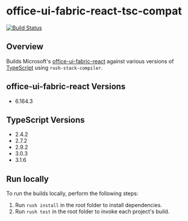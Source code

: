 # office-ui-fabric-react-tsc-compat

[![Build Status](https://kevintcoughlin.visualstudio.com/office-ui-fabric-react/_apis/build/status/office-ui-fabric-react-CI?branchName=master)](https://kevintcoughlin.visualstudio.com/office-ui-fabric-react/_build/latest?definitionId=7&branchName=master)

## Overview

Builds Microsoft's [office-ui-fabric-react](https://github.com/OfficeDev/office-ui-fabric-react) against various versions of [TypeScript](https://github.com/Microsoft/typescript) using `rush-stack-compiler`.

## office-ui-fabric-react Versions

- 6.164.3

## TypeScript Versions

- 2.4.2
- 2.7.2
- 2.9.2
- 3.0.3
- 3.1.6

## Run locally

To run the builds locally, perform the following steps:

1. Run `rush install` in the root folder to install dependencies.
1. Run `rush test` in the root folder to invoke each project's build.
